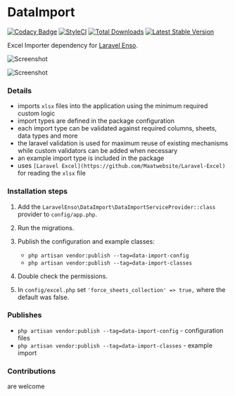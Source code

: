# DataImport
[![Codacy Badge](https://api.codacy.com/project/badge/Grade/b169a2f09f864cd5b274ce63008f04b9)](https://www.codacy.com/app/laravel-enso/DataImport?utm_source=github.com&amp;utm_medium=referral&amp;utm_content=laravel-enso/DataImport&amp;utm_campaign=Badge_Grade)
[![StyleCI](https://styleci.io/repos/89221336/shield?branch=master)](https://styleci.io/repos/89221336)
[![Total Downloads](https://poser.pugx.org/laravel-enso/dataimport/downloads)](https://packagist.org/packages/laravel-enso/dataimport)
[![Latest Stable Version](https://poser.pugx.org/laravel-enso/dataimport/version)](https://packagist.org/packages/laravel-enso/dataimport)

Excel Importer dependency for [Laravel Enso](https://github.com/laravel-enso/Enso).

![Screenshot](https://laravel-enso.github.io/dataimport/screenshots/Selection_006.png)

![Screenshot](https://laravel-enso.github.io/dataimport/screenshots/Selection_007.png)


### Details

- imports `xlsx` files into the application using the minimum required custom logic
- import types are defined in the package configuration
- each import type can be validated against required columns, sheets, data types and more
- the laravel validation is used for maximum reuse of existing mechanisms while custom validators can be added when necessary 
- an example import type is included in the package
- uses `[Laravel Excel](https://github.com/Maatwebsite/Laravel-Excel)` for reading the `xlsx` file

### Installation steps

1. Add the `LaravelEnso\DataImport\DataImportServiceProvider::class` provider to `config/app.php`.

2. Run the migrations. 

3. Publish the configuration and example classes:
    * `php artisan vendor:publish --tag=data-import-config`
    * `php artisan vendor:publish --tag=data-import-classes`
 
4. Double check the permissions.

5. In `config/excel.php` set `'force_sheets_collection' => true,` where the default was false.

### Publishes

- `php artisan vendor:publish --tag=data-import-config` - configuration files
- `php artisan vendor:publish --tag=data-import-classes` - example import

### Contributions

are welcome